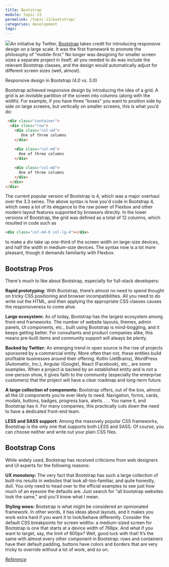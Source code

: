 ```yaml
---
title: Bootstrap
module: topic-13
permalink: /topic-13/bootstrap/
categories: development
tags:
---
```


<div class="divider-heading"></div>

<img src="../img/bootstrap.png">An initiative by Twitter, <a href="https://getbootstrap.com/" target="_new">Bootstrap</a> takes credit for introducing responsive design on a large scale. It was the first framework to promote the philosophy of "mobile-first." No longer was designing for smaller screen sizes a separate project in itself; all you needed to do was include the relevant Bootstrap classes, and the design would automatically adjust for different screen sizes (well, almost).

Responsive design in Bootstrap (4.0 vs. 3.0)

Bootstrap achieved responsive design by introducing the idea of a grid. A grid is an invisible partition of the screen into columns (along with the width). For example, if you have three "boxes" you want to position side by side on large screens, but vertically on smaller screens, this is what you’d do:

```html
 <div class="container">
  <div class="row">
    <div class="col-md">
       One of three columns
    </div>
   
    <div class="col-md">
      One of three columns
    </div>

    <div class="col-md">
      One of three columns
    </div>
  </div>
</div>
```

The current popular version of Bootstrap is 4, which was a major overhaul over the 3.3 series. The above syntax is how you'd code in Bootstrap 4, which owes a lot of its elegance to the raw power of Flexbox and other modern layout features supported by browsers directly. In the lower versions of Bootstrap, the grid was defined as a total of 12 columns, which resulted in code such as

```html
<div class="col-md-6 col-lg-4"></div>
```

to make a div take up one-third of the screen width on large-size devices, and half the width in medium-size devices. The syntax now is a lot more pleasant, though it demands familiarity with Flexbox.

## Bootstrap Pros

There's much to like about Bootstrap, especially for full-stack developers:

**Rapid prototyping:** With Bootstrap, there’s almost no need to spend thought on tricky CSS positioning and browser incompatibilities. All you need to do write out the HTML, and then applying the appropriate CSS classes causes the responsiveness to come alive.

**Large ecosystem:** As of today, Bootstrap has the largest ecosystem among front-end frameworks. The number of website layouts, themes, admin panels, UI components, etc., built using Bootstrap is mind-boggling, and it keeps getting better. For consultants and product companies alike, this means pre-built items and community support will always be plenty.

**Backed by Twitter:** An emerging trend in open source is the rise of projects sponsored by a commercial entity. More often than not, these entities build profitable businesses around their offering. Kotlin (JetBrains), WordPress (Automattic, Inc.), Angular (Google), React (Facebook), etc., are some examples. When a project is backed by an established entity and is not a one-person show, it gives faith to the community (especially the enterprise customers) that the project will have a clear roadmap and long-term future.

**A large collection of components:** Bootstrap offers, out of the box, almost all the UI components you’re ever likely to need. Navigation, forms, cards, modals, buttons, badges, progress bars, alerts . . . You name it, and Bootstrap has it. For many companies, this practically cuts down the need to have a dedicated front-end team.

**LESS and SASS support:** Among the massively popular CSS frameworks, Bootstrap is the only one that supports both LESS and SASS. Of course, you can choose neither and write out your plain CSS files.


## Bootstrap Cons
While widely used, Bootstrap has received criticisms from web designers and UI experts for the following reasons:

**UX monotony:** The very fact that Bootstrap has such a large collection of built-ins results in websites that look all-too-familiar, and quite honestly, dull. You only need to head over to the official examples to see just how much of an eyesore the defaults are.  Just search for "all bootstrap websites look the same," and you'll know what I mean.

**Styling woes:** Bootstrap is what might be considered an opinionated framework. In other words, it has ideas about layouts, and it makes you work extra hard if you want it to look/behave differently. Consider the default CSS breakpoints for screen widths: a medium-sized screen for Bootstrap is one that starts at a device width of 768px. And what if you want to target, say, the limit of 600px? Well, good luck with that! It’s the same with almost every other component in Bootstrap: rows and containers have their default padding, buttons have colors and borders that are very tricky to override without a lot of work, and so on.

<a href="https://geekflare.com/best-css-frameworks/" target="_new"><em>Reference</em></a>
<div class="divider-pg"></div>
